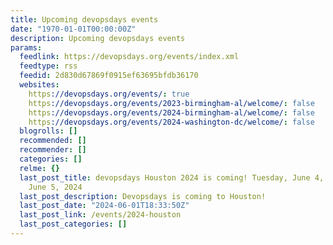```yaml
---
title: Upcoming devopsdays events
date: "1970-01-01T00:00:00Z"
description: Upcoming devopsdays events
params:
  feedlink: https://devopsdays.org/events/index.xml
  feedtype: rss
  feedid: 2d830d67869f0915ef63695bfdb36170
  websites:
    https://devopsdays.org/events/: true
    https://devopsdays.org/events/2023-birmingham-al/welcome/: false
    https://devopsdays.org/events/2024-birmingham-al/welcome/: false
    https://devopsdays.org/events/2024-washington-dc/welcome/: false
  blogrolls: []
  recommended: []
  recommender: []
  categories: []
  relme: {}
  last_post_title: devopsdays Houston 2024 is coming! Tuesday, June 4, 2024 - Wednesday,
    June 5, 2024
  last_post_description: Devopsdays is coming to Houston!
  last_post_date: "2024-06-01T18:33:50Z"
  last_post_link: /events/2024-houston
  last_post_categories: []
---
```

